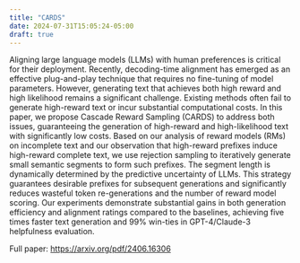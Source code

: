 ```yaml
---
title: "CARDS"
date: 2024-07-31T15:05:24-05:00
draft: true
---
```

Aligning large language models (LLMs) with human preferences is critical for their deployment. Recently, decoding-time alignment has emerged as an effective plug-and-play technique that requires no fine-tuning of model parameters. However, generating text that achieves both high reward and high likelihood remains a significant challenge. Existing methods often fail to generate high-reward text or incur substantial computational costs. In this paper, we propose Cascade Reward Sampling (CARDS) to address both issues, guaranteeing the generation of high-reward and high-likelihood text with significantly low costs. Based on our analysis of reward models (RMs) on incomplete text and our observation that high-reward prefixes induce high-reward complete text, we use rejection sampling to iteratively generate small semantic segments to form such prefixes. The segment length is dynamically determined by the predictive uncertainty of LLMs. This strategy guarantees desirable prefixes for subsequent generations and significantly reduces wasteful token re-generations and the number of reward model scoring. Our experiments demonstrate substantial gains in both generation efficiency and alignment ratings compared to the baselines, achieving five times faster text generation and 99\% win-ties in GPT-4/Claude-3 helpfulness evaluation.

Full paper: https://arxiv.org/pdf/2406.16306